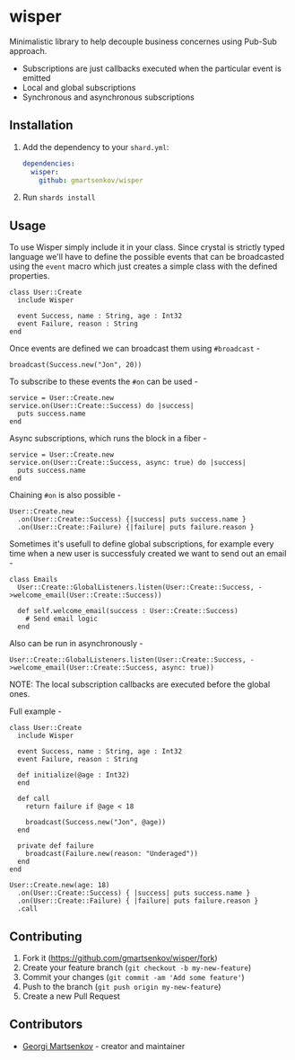 # wisper

Minimalistic library to help decouple business concernes using Pub-Sub approach. 
- Subscriptions are just callbacks executed when the particular event is emitted
- Local and global subscriptions
- Synchronous and asynchronous subscriptions

## Installation

1. Add the dependency to your `shard.yml`:

   ```yaml
   dependencies:
     wisper:
       github: gmartsenkov/wisper
   ```

2. Run `shards install`

## Usage

To use Wisper simply include it in your class. Since crystal is strictly typed language we'll have to define the possible events that can be broadcasted using the `event` macro which just creates a simple class with the defined properties. 
```crystal
class User::Create
  include Wisper

  event Success, name : String, age : Int32
  event Failure, reason : String
end
```
Once events are defined we can broadcast them using `#broadcast` -
```crystal
broadcast(Success.new("Jon", 20))
```
To subscribe to these events the `#on` can be used -
``` crystal
service = User::Create.new
service.on(User::Create::Success) do |success|
  puts success.name
end
```
Async subscriptions, which runs the block in a fiber - 
``` crystal
service = User::Create.new
service.on(User::Create::Success, async: true) do |success|
  puts success.name
end
```
Chaining `#on` is also possible -
``` crystal
User::Create.new
  .on(User::Create::Success) {|success| puts success.name }
  .on(User::Create::Failure) {|failure| puts failure.reason }
```
Sometimes it's usefull to define global subscriptions, for example every time when a new user is successfuly created we want to send out an email -
``` crystal
class Emails
  User::Create::GlobalListeners.listen(User::Create::Success, ->welcome_email(User::Create::Success))

  def self.welcome_email(success : User::Create::Success)
    # Send email logic
  end
```
Also can be run in asynchronously -
``` crystal
User::Create::GlobalListeners.listen(User::Create::Success, ->welcome_email(User::Create::Success, async: true))
```

NOTE: The local subscription callbacks are executed before the global ones.

Full example -
``` crystal
class User::Create
  include Wisper

  event Success, name : String, age : Int32
  event Failure, reason : String

  def initialize(@age : Int32)
  end

  def call
    return failure if @age < 18

    broadcast(Success.new("Jon", @age))
  end

  private def failure
    broadcast(Failure.new(reason: "Underaged"))
  end
end

User::Create.new(age: 18)
  .on(User::Create::Success) { |success| puts success.name }
  .on(User::Create::Failure) { |failure| puts failure.reason }
  .call
```

## Contributing

1. Fork it (<https://github.com/gmartsenkov/wisper/fork>)
2. Create your feature branch (`git checkout -b my-new-feature`)
3. Commit your changes (`git commit -am 'Add some feature'`)
4. Push to the branch (`git push origin my-new-feature`)
5. Create a new Pull Request

## Contributors

- [Georgi Martsenkov](https://github.com/gmartsenkov) - creator and maintainer
